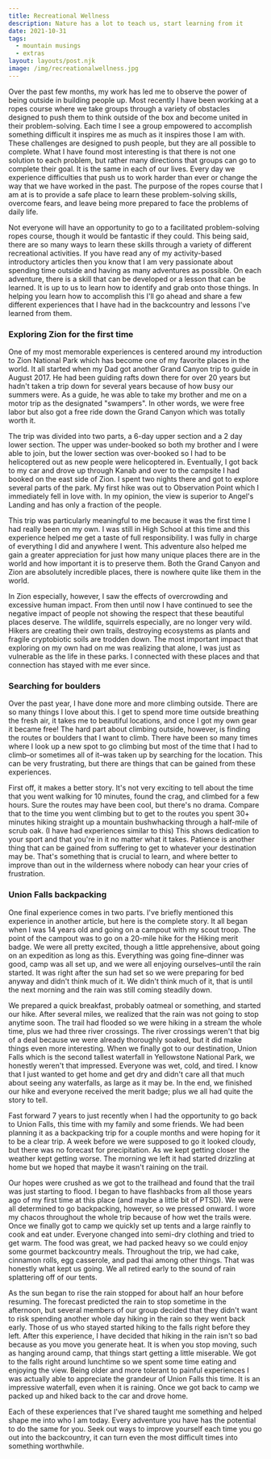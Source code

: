 ```yaml
---
title: Recreational Wellness
description: Nature has a lot to teach us, start learning from it
date: 2021-10-31
tags:
  - mountain musings
  - extras
layout: layouts/post.njk
image: /img/recreationalwellness.jpg
---
```


Over the past few months, my work has led me to observe the power of being outside in building people up. Most recently I have been working at a ropes course where we take groups through a variety of obstacles designed to push them to think outside of the box and become united in their problem-solving. Each time I see a group empowered to accomplish something difficult it inspires me as much as it inspires those I am with. These challenges are designed to push people, but they are all possible to complete. What I have found most interesting is that there is not one solution to each problem, but rather many directions that groups can go to complete their goal. It is the same in each of our lives. Every day we experience difficulties that push us to work harder than ever or change the way that we have worked in the past. The purpose of the ropes course that I am at is to provide a safe place to learn these problem-solving skills, overcome fears, and leave being more prepared to face the problems of daily life.

Not everyone will have an opportunity to go to a facilitated problem-solving ropes course, though it would be fantastic if they could. This being said, there are so many ways to learn these skills through a variety of different recreational activities. If you have read any of my activity-based introductory articles then you know that I am very passionate about spending time outside and having as many adventures as possible. On each adventure, there is a skill that can be developed or a lesson that can be learned. It is up to us to learn how to identify and grab onto those things. In helping you learn how to accomplish this I'll go ahead and share a few different experiences that I have had in the backcountry and lessons I've learned from them.

### Exploring Zion for the first time

One of my most memorable experiences is centered around my introduction to Zion National Park which has become one of my favorite places in the world. It all started when my Dad got another Grand Canyon trip to guide in August 2017. He had been guiding rafts down there for over 20 years but hadn't taken a trip down for several years because of how busy our summers were. As a guide, he was able to take my brother and me on a motor trip as the designated "swampers". In other words, we were free labor but also got a free ride down the Grand Canyon which was totally worth it.

The trip was divided into two parts, a 6-day upper section and a 2 day lower section. The upper was under-booked so both my brother and I were able to join, but the lower section was over-booked so I had to be helicoptered out as new people were helicoptered in. Eventually, I got back to my car and drove up through Kanab and over to the campsite I had booked on the east side of Zion. I spent two nights there and got to explore several parts of the park. My first hike was out to Observation Point which I immediately fell in love with. In my opinion, the view is superior to Angel's Landing and has only a fraction of the people.

This trip was particularly meaningful to me because it was the first time I had really been on my own. I was still in High School at this time and this experience helped me get a taste of full responsibility. I was fully in charge of everything I did and anywhere I went. This adventure also helped me gain a greater appreciation for just how many unique places there are in the world and how important it is to preserve them. Both the Grand Canyon and Zion are absolutely incredible places, there is nowhere quite like them in the world.

In Zion especially, however, I saw the effects of overcrowding and excessive human impact. From then until now I have continued to see the negative impact of people not showing the respect that these beautiful places deserve. The wildlife, squirrels especially, are no longer very wild. Hikers are creating their own trails, destroying ecosystems as plants and fragile cryptobiotic soils are trodden down. The most important impact that exploring on my own had on me was realizing that alone, I was just as vulnerable as the life in these parks. I connected with these places and that connection has stayed with me ever since.

### Searching for boulders

Over the past year, I have done more and more climbing outside. There are so many things I love about this. I get to spend more time outside breathing the fresh air, it takes me to beautiful locations, and once I got my own gear it became free! The hard part about climbing outside, however, is finding the routes or boulders that I want to climb. There have been so many times where I look up a new spot to go climbing but most of the time that I had to climb–or sometimes all of it–was taken up by searching for the location. This can be very frustrating, but there are things that can be gained from these experiences.

First off, it makes a better story. It's not very exciting to tell about the time that you went walking for 10 minutes, found the crag, and climbed for a few hours. Sure the routes may have been cool, but there's no drama. Compare that to the time you went climbing but to get to the routes you spent 30+ minutes hiking straight up a mountain bushwhacking through a half-mile of scrub oak. (I have had experiences similar to this) This shows dedication to your sport and that you're in it no matter what it takes. Patience is another thing that can be gained from suffering to get to whatever your destination may be. That's something that is crucial to learn, and where better to improve than out in the wilderness where nobody can hear your cries of frustration.

### Union Falls backpacking

One final experience comes in two parts. I've briefly mentioned this experience in another article, but here is the complete story. It all began when I was 14 years old and going on a campout with my scout troop. The point of the campout was to go on a 20-mile hike for the Hiking merit badge. We were all pretty excited, though a little apprehensive, about going on an expedition as long as this. Everything was going fine–dinner was good, camp was all set up, and we were all enjoying ourselves–until the rain started. It was right after the sun had set so we were preparing for bed anyway and didn't think much of it. We didn't think much of it, that is until the next morning and the rain was still coming steadily down.

We prepared a quick breakfast, probably oatmeal or something, and started our hike. After several miles, we realized that the rain was not going to stop anytime soon. The trail had flooded so we were hiking in a stream the whole time, plus we had three river crossings. The river crossings weren't that big of a deal because we were already thoroughly soaked, but it did make things even more interesting. When we finally got to our destination, Union Falls which is the second tallest waterfall in Yellowstone National Park, we honestly weren't that impressed. Everyone was wet, cold, and tired. I know that I just wanted to get home and get dry and didn't care all that much about seeing any waterfalls, as large as it may be. In the end, we finished our hike and everyone received the merit badge; plus we all had quite the story to tell.

Fast forward 7 years to just recently when I had the opportunity to go back to Union Falls, this time with my family and some friends. We had been planning it as a backpacking trip for a couple months and were hoping for it to be a clear trip. A week before we were supposed to go it looked cloudy, but there was no forecast for precipitation. As we kept getting closer the weather kept getting worse. The morning we left it had started drizzling at home but we hoped that maybe it wasn't raining on the trail.

Our hopes were crushed as we got to the trailhead and found that the trail was just starting to flood. I began to have flashbacks from all those years ago of my first time at this place (and maybe a little bit of PTSD). We were all determined to go backpacking, however, so we pressed onward. I wore my chacos throughout the whole trip because of how wet the trails were. Once we finally got to camp we quickly set up tents and a large rainfly to cook and eat under. Everyone changed into semi-dry clothing and tried to get warm. The food was great, we had packed heavy so we could enjoy some gourmet backcountry meals. Throughout the trip, we had cake, cinnamon rolls, egg casserole, and pad thai among other things. That was honestly what kept us going. We all retired early to the sound of rain splattering off of our tents.

As the sun began to rise the rain stopped for about half an hour before resuming. The forecast predicted the rain to stop sometime in the afternoon, but several members of our group decided that they didn't want to risk spending another whole day hiking in the rain so they went back early. Those of us who stayed started hiking to the falls right before they left. After this experience, I have decided that hiking in the rain isn't so bad because as you move you generate heat. It is when you stop moving, such as hanging around camp, that things start getting a little miserable. We got to the falls right around lunchtime so we spent some time eating and enjoying the view. Being older and more tolerant to painful experiences I was actually able to appreciate the grandeur of Union Falls this time. It is an impressive waterfall, even when it is raining. Once we got back to camp we packed up and hiked back to the car and drove home.

Each of these experiences that I've shared taught me something and helped shape me into who I am today. Every adventure you have has the potential to do the same for you. Seek out ways to improve yourself each time you go out into the backcountry, it can turn even the most difficult times into something worthwhile.
